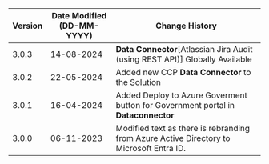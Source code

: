 | **Version** | **Date Modified (DD-MM-YYYY)** | **Change History**                                                        |
|-------------|--------------------------------|---------------------------------------------------------------------------|
| 3.0.3       | 14-08-2024                     | **Data Connector**[Atlassian Jira Audit (using REST API)] Globally Available  |
| 3.0.2       | 22-05-2024                     | Added new CCP **Data Connector** to the Solution 
| 3.0.1       | 16-04-2024                     | Added Deploy to Azure Goverment button for Government portal in **Dataconnector** |
| 3.0.0       | 06-11-2023                     | Modified text as there is rebranding from Azure Active Directory to Microsoft Entra ID.  |

